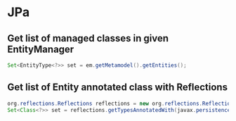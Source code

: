 
# JPa

## Get list of managed classes in given EntityManager

```java
Set<EntityType<?>> set = em.getMetamodel().getEntities();
```

## Get list of Entity annotated class with Reflections

```java
org.reflections.Reflections reflections = new org.reflections.Reflections("it.sisnet");
Set<Class<?>> set = reflections.getTypesAnnotatedWith(javax.persistence.Entity.class);
```


